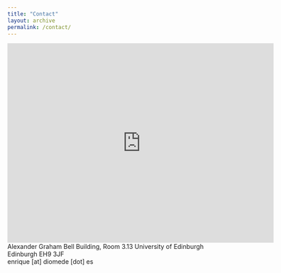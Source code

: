 ```yaml
---
title: "Contact"
layout: archive
permalink: /contact/
---
```


<iframe src="https://www.google.com/maps/embed?pb=!1m18!1m12!1m3!1d2658.551792309177!2d-3.175190534651044!3d55.9222136492693!2m3!1f0!2f0!3f0!3m2!1i1024!2i768!4f13.1!3m3!1m2!1s0x4887b89e0e24be8f%3A0x3406da84c36b301c!2sAlexander%20Graham%20Bell%20Building!5e0!3m2!1sen!2suk!4v1586679042460!5m2!1sen!2suk" width="600" height="450" frameborder="0" style="border:0;" allowfullscreen="" aria-hidden="false" tabindex="0"></iframe>

<div class="confit-address">Alexander Graham Bell Building, Room 3.13
University of Edinburgh
Edinburgh EH9 3JF</div>
<div class="confit-phone"></div>
<div class="confit-hours"></div>
<div class="confit-hours">enrique [at] diomede [dot] es</div>
<div></div>